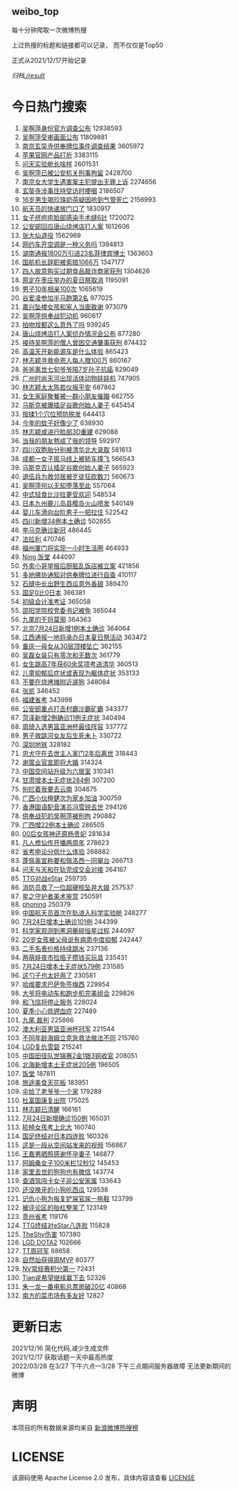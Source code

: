 weibo_top  
---
每十分钟爬取一次微博热搜  

上过热搜的标题和链接都可以记录， 而不仅仅是Top50

正式从2021/12/17开始记录  

*归档[./result](./result/)*

# 今日热门搜索  
1. [吴啊萍身份官方调查公布](https://s.weibo.com//weibo?q=%23%E5%90%B4%E5%95%8A%E8%90%8D%E8%BA%AB%E4%BB%BD%E5%AE%98%E6%96%B9%E8%B0%83%E6%9F%A5%E5%85%AC%E5%B8%83%23&Refer=top) 12938593
2. [吴啊萍受审画面公布](https://s.weibo.com//weibo?q=%23%E5%90%B4%E5%95%8A%E8%90%8D%E5%8F%97%E5%AE%A1%E7%94%BB%E9%9D%A2%E5%85%AC%E5%B8%83%23&Refer=top) 11809881
3. [南京玄奘寺供奉牌位事件调查结果](https://s.weibo.com//weibo?q=%23%E5%8D%97%E4%BA%AC%E7%8E%84%E5%A5%98%E5%AF%BA%E4%BE%9B%E5%A5%89%E7%89%8C%E4%BD%8D%E4%BA%8B%E4%BB%B6%E8%B0%83%E6%9F%A5%E7%BB%93%E6%9E%9C%23&Refer=top) 3605972
4. [苹果官网产品打折](https://s.weibo.com//weibo?q=%23%E8%8B%B9%E6%9E%9C%E5%AE%98%E7%BD%91%E4%BA%A7%E5%93%81%E6%89%93%E6%8A%98%23&Refer=top) 3383115
5. [问天实验舱长啥样](https://s.weibo.com//weibo?q=%23%E9%97%AE%E5%A4%A9%E5%AE%9E%E9%AA%8C%E8%88%B1%E9%95%BF%E5%95%A5%E6%A0%B7%23&Refer=top) 2601531
6. [吴啊萍已被公安机关刑事拘留](https://s.weibo.com//weibo?q=%23%E5%90%B4%E5%95%8A%E8%90%8D%E5%B7%B2%E8%A2%AB%E5%85%AC%E5%AE%89%E6%9C%BA%E5%85%B3%E5%88%91%E4%BA%8B%E6%8B%98%E7%95%99%23&Refer=top) 2428700
7. [南京女大学生遇害案主犯提出无罪上诉](https://s.weibo.com//weibo?q=%23%E5%8D%97%E4%BA%AC%E5%A5%B3%E5%A4%A7%E5%AD%A6%E7%94%9F%E9%81%87%E5%AE%B3%E6%A1%88%E4%B8%BB%E7%8A%AF%E6%8F%90%E5%87%BA%E6%97%A0%E7%BD%AA%E4%B8%8A%E8%AF%89%23&Refer=top) 2274656
8. [玄奘寺涉事住持受访时哽咽](https://s.weibo.com//weibo?q=%23%E7%8E%84%E5%A5%98%E5%AF%BA%E6%B6%89%E4%BA%8B%E4%BD%8F%E6%8C%81%E5%8F%97%E8%AE%BF%E6%97%B6%E5%93%BD%E5%92%BD%23&Refer=top) 2186507
9. [16岁男生喝珍珠奶茶疑因呛到气管死亡](https://s.weibo.com//weibo?q=%2316%E5%B2%81%E7%94%B7%E7%94%9F%E5%96%9D%E7%8F%8D%E7%8F%A0%E5%A5%B6%E8%8C%B6%E7%96%91%E5%9B%A0%E5%91%9B%E5%88%B0%E6%B0%94%E7%AE%A1%E6%AD%BB%E4%BA%A1%23&Refer=top) 2156993
10. [航天员的快递放门口了](https://s.weibo.com//weibo?q=%23%E8%88%AA%E5%A4%A9%E5%91%98%E7%9A%84%E5%BF%AB%E9%80%92%E6%94%BE%E9%97%A8%E5%8F%A3%E4%BA%86%23&Refer=top) 1830917
11. [女子挤痘痘脸部感染手术缝6针](https://s.weibo.com//weibo?q=%23%E5%A5%B3%E5%AD%90%E6%8C%A4%E7%97%98%E7%97%98%E8%84%B8%E9%83%A8%E6%84%9F%E6%9F%93%E6%89%8B%E6%9C%AF%E7%BC%9D6%E9%92%88%23&Refer=top) 1720072
12. [公安部回应唐山烧烤店打人案](https://s.weibo.com//weibo?q=%23%E5%85%AC%E5%AE%89%E9%83%A8%E5%9B%9E%E5%BA%94%E5%94%90%E5%B1%B1%E7%83%A7%E7%83%A4%E5%BA%97%E6%89%93%E4%BA%BA%E6%A1%88%23&Refer=top) 1612606
13. [张大仙退役](https://s.weibo.com//weibo?q=%23%E5%BC%A0%E5%A4%A7%E4%BB%99%E9%80%80%E5%BD%B9%23&Refer=top) 1562969
14. [网约车开空调是一种义务吗](https://s.weibo.com//weibo?q=%23%E7%BD%91%E7%BA%A6%E8%BD%A6%E5%BC%80%E7%A9%BA%E8%B0%83%E6%98%AF%E4%B8%80%E7%A7%8D%E4%B9%89%E5%8A%A1%E5%90%97%23&Refer=top) 1394813
15. [湖南通报1800万引进23名菲律宾博士](https://s.weibo.com//weibo?q=%23%E6%B9%96%E5%8D%97%E9%80%9A%E6%8A%A51800%E4%B8%87%E5%BC%95%E8%BF%9B23%E5%90%8D%E8%8F%B2%E5%BE%8B%E5%AE%BE%E5%8D%9A%E5%A3%AB%23&Refer=top) 1363603
16. [国航机长辞职被索赔1066万](https://s.weibo.com//weibo?q=%23%E5%9B%BD%E8%88%AA%E6%9C%BA%E9%95%BF%E8%BE%9E%E8%81%8C%E8%A2%AB%E7%B4%A2%E8%B5%941066%E4%B8%87%23&Refer=top) 1347177
17. [四人故意购买过期食品敲诈商家获刑](https://s.weibo.com//weibo?q=%23%E5%9B%9B%E4%BA%BA%E6%95%85%E6%84%8F%E8%B4%AD%E4%B9%B0%E8%BF%87%E6%9C%9F%E9%A3%9F%E5%93%81%E6%95%B2%E8%AF%88%E5%95%86%E5%AE%B6%E8%8E%B7%E5%88%91%23&Refer=top) 1304626
18. [原定在枣庄举办的夏日祭取消](https://s.weibo.com//weibo?q=%23%E5%8E%9F%E5%AE%9A%E5%9C%A8%E6%9E%A3%E5%BA%84%E4%B8%BE%E5%8A%9E%E7%9A%84%E5%A4%8F%E6%97%A5%E7%A5%AD%E5%8F%96%E6%B6%88%23&Refer=top) 1195091
19. [男子10年相亲100次](https://s.weibo.com//weibo?q=%23%E7%94%B7%E5%AD%9010%E5%B9%B4%E7%9B%B8%E4%BA%B2100%E6%AC%A1%23&Refer=top) 1065619
20. [谷爱凌参加半马跑第2名](https://s.weibo.com//weibo?q=%23%E8%B0%B7%E7%88%B1%E5%87%8C%E5%8F%82%E5%8A%A0%E5%8D%8A%E9%A9%AC%E8%B7%91%E7%AC%AC2%E5%90%8D%23&Refer=top) 977025
21. [嘉兴坠楼女孩和家人当面致谢](https://s.weibo.com//weibo?q=%23%E5%98%89%E5%85%B4%E5%9D%A0%E6%A5%BC%E5%A5%B3%E5%AD%A9%E5%92%8C%E5%AE%B6%E4%BA%BA%E5%BD%93%E9%9D%A2%E8%87%B4%E8%B0%A2%23&Refer=top) 973079
22. [吴啊萍供奉战犯动机](https://s.weibo.com//weibo?q=%23%E5%90%B4%E5%95%8A%E8%90%8D%E4%BE%9B%E5%A5%89%E6%88%98%E7%8A%AF%E5%8A%A8%E6%9C%BA%23&Refer=top) 960617
23. [拍吻戏都这么意外了吗](https://s.weibo.com//weibo?q=%23%E6%8B%8D%E5%90%BB%E6%88%8F%E9%83%BD%E8%BF%99%E4%B9%88%E6%84%8F%E5%A4%96%E4%BA%86%E5%90%97%23&Refer=top) 939245
24. [唐山烧烤店打人案侦办情况会公布](https://s.weibo.com//weibo?q=%23%E5%94%90%E5%B1%B1%E7%83%A7%E7%83%A4%E5%BA%97%E6%89%93%E4%BA%BA%E6%A1%88%E4%BE%A6%E5%8A%9E%E6%83%85%E5%86%B5%E4%BC%9A%E5%85%AC%E5%B8%83%23&Refer=top) 877280
25. [接待吴啊萍的僧人曾因交通肇事获刑](https://s.weibo.com//weibo?q=%23%E6%8E%A5%E5%BE%85%E5%90%B4%E5%95%8A%E8%90%8D%E7%9A%84%E5%83%A7%E4%BA%BA%E6%9B%BE%E5%9B%A0%E4%BA%A4%E9%80%9A%E8%82%87%E4%BA%8B%E8%8E%B7%E5%88%91%23&Refer=top) 874432
26. [高温天开新能源车是什么体验](https://s.weibo.com//weibo?q=%23%E9%AB%98%E6%B8%A9%E5%A4%A9%E5%BC%80%E6%96%B0%E8%83%BD%E6%BA%90%E8%BD%A6%E6%98%AF%E4%BB%80%E4%B9%88%E4%BD%93%E9%AA%8C%23&Refer=top) 865423
27. [林志颖寻救命恩人每人赠100万](https://s.weibo.com//weibo?q=%23%E6%9E%97%E5%BF%97%E9%A2%96%E5%AF%BB%E6%95%91%E5%91%BD%E6%81%A9%E4%BA%BA%E6%AF%8F%E4%BA%BA%E8%B5%A0100%E4%B8%87%23&Refer=top) 860167
28. [爸爸离世七旬爷爷陪7岁孙子抗癌](https://s.weibo.com//weibo?q=%E7%88%B8%E7%88%B8%E7%A6%BB%E4%B8%96%E4%B8%83%E6%97%AC%E7%88%B7%E7%88%B7%E9%99%AA7%E5%B2%81%E5%AD%99%E5%AD%90%E6%8A%97%E7%99%8C&Refer=top) 829049
29. [广州时尚天河出现活体动物娃娃机](https://s.weibo.com//weibo?q=%23%E5%B9%BF%E5%B7%9E%E6%97%B6%E5%B0%9A%E5%A4%A9%E6%B2%B3%E5%87%BA%E7%8E%B0%E6%B4%BB%E4%BD%93%E5%8A%A8%E7%89%A9%E5%A8%83%E5%A8%83%E6%9C%BA%23&Refer=top) 747905
30. [林志颖太太陈若仪报平安](https://s.weibo.com//weibo?q=%23%E6%9E%97%E5%BF%97%E9%A2%96%E5%A4%AA%E5%A4%AA%E9%99%88%E8%8B%A5%E4%BB%AA%E6%8A%A5%E5%B9%B3%E5%AE%89%23&Refer=top) 687862
31. [女生家庭聚餐被一群小朋友催婚](https://s.weibo.com//weibo?q=%23%E5%A5%B3%E7%94%9F%E5%AE%B6%E5%BA%AD%E8%81%9A%E9%A4%90%E8%A2%AB%E4%B8%80%E7%BE%A4%E5%B0%8F%E6%9C%8B%E5%8F%8B%E5%82%AC%E5%A9%9A%23&Refer=top) 662755
32. [马斯克被爆插足谷歌创始人妻子](https://s.weibo.com//weibo?q=%23%E9%A9%AC%E6%96%AF%E5%85%8B%E8%A2%AB%E7%88%86%E6%8F%92%E8%B6%B3%E8%B0%B7%E6%AD%8C%E5%88%9B%E5%A7%8B%E4%BA%BA%E5%A6%BB%E5%AD%90%23&Refer=top) 645454
33. [按揉1个穴位预防脱发](https://s.weibo.com//weibo?q=%23%E6%8C%89%E6%8F%891%E4%B8%AA%E7%A9%B4%E4%BD%8D%E9%A2%84%E9%98%B2%E8%84%B1%E5%8F%91%23&Refer=top) 644413
34. [今年的蚊子好像少了](https://s.weibo.com//weibo?q=%23%E4%BB%8A%E5%B9%B4%E7%9A%84%E8%9A%8A%E5%AD%90%E5%A5%BD%E5%83%8F%E5%B0%91%E4%BA%86%23&Refer=top) 638930
35. [林志颖或进行脸部3D重建](https://s.weibo.com//weibo?q=%23%E6%9E%97%E5%BF%97%E9%A2%96%E6%88%96%E8%BF%9B%E8%A1%8C%E8%84%B8%E9%83%A83D%E9%87%8D%E5%BB%BA%23&Refer=top) 629088
36. [当我的朋友熬成了我的领导](https://s.weibo.com//weibo?q=%23%E5%BD%93%E6%88%91%E7%9A%84%E6%9C%8B%E5%8F%8B%E7%86%AC%E6%88%90%E4%BA%86%E6%88%91%E7%9A%84%E9%A2%86%E5%AF%BC%23&Refer=top) 592917
37. [四川双胞胎分别被清华北大录取](https://s.weibo.com//weibo?q=%23%E5%9B%9B%E5%B7%9D%E5%8F%8C%E8%83%9E%E8%83%8E%E5%88%86%E5%88%AB%E8%A2%AB%E6%B8%85%E5%8D%8E%E5%8C%97%E5%A4%A7%E5%BD%95%E5%8F%96%23&Refer=top) 581613
38. [成都一女子斑马线上被轿车撞飞](https://s.weibo.com//weibo?q=%23%E6%88%90%E9%83%BD%E4%B8%80%E5%A5%B3%E5%AD%90%E6%96%91%E9%A9%AC%E7%BA%BF%E4%B8%8A%E8%A2%AB%E8%BD%BF%E8%BD%A6%E6%92%9E%E9%A3%9E%23&Refer=top) 566543
39. [马斯克否认插足谷歌创始人妻子](https://s.weibo.com//weibo?q=%23%E9%A9%AC%E6%96%AF%E5%85%8B%E5%90%A6%E8%AE%A4%E6%8F%92%E8%B6%B3%E8%B0%B7%E6%AD%8C%E5%88%9B%E5%A7%8B%E4%BA%BA%E5%A6%BB%E5%AD%90%23&Refer=top) 565923
40. [退伍兵为救邻居被歹徒狂砍数刀](https://s.weibo.com//weibo?q=%23%E9%80%80%E4%BC%8D%E5%85%B5%E4%B8%BA%E6%95%91%E9%82%BB%E5%B1%85%E8%A2%AB%E6%AD%B9%E5%BE%92%E7%8B%82%E7%A0%8D%E6%95%B0%E5%88%80%23&Refer=top) 560673
41. [吴啊萍何以无知堕落至此](https://s.weibo.com//weibo?q=%23%E5%90%B4%E5%95%8A%E8%90%8D%E4%BD%95%E4%BB%A5%E6%97%A0%E7%9F%A5%E5%A0%95%E8%90%BD%E8%87%B3%E6%AD%A4%23&Refer=top) 557064
42. [中式轻食比沙拉更受欢迎](https://s.weibo.com//weibo?q=%23%E4%B8%AD%E5%BC%8F%E8%BD%BB%E9%A3%9F%E6%AF%94%E6%B2%99%E6%8B%89%E6%9B%B4%E5%8F%97%E6%AC%A2%E8%BF%8E%23&Refer=top) 548534
43. [日本九州鹿儿岛县樱岛火山喷发](https://s.weibo.com//weibo?q=%23%E6%97%A5%E6%9C%AC%E4%B9%9D%E5%B7%9E%E9%B9%BF%E5%84%BF%E5%B2%9B%E5%8E%BF%E6%A8%B1%E5%B2%9B%E7%81%AB%E5%B1%B1%E5%96%B7%E5%8F%91%23&Refer=top) 540149
44. [婴儿车滑向台阶男子一把拉住](https://s.weibo.com//weibo?q=%23%E5%A9%B4%E5%84%BF%E8%BD%A6%E6%BB%91%E5%90%91%E5%8F%B0%E9%98%B6%E7%94%B7%E5%AD%90%E4%B8%80%E6%8A%8A%E6%8B%89%E4%BD%8F%23&Refer=top) 522542
45. [四川新增34例本土确诊](https://s.weibo.com//weibo?q=%23%E5%9B%9B%E5%B7%9D%E6%96%B0%E5%A2%9E34%E4%BE%8B%E6%9C%AC%E5%9C%9F%E7%A1%AE%E8%AF%8A%23&Refer=top) 502655
46. [李马克确诊新冠](https://s.weibo.com//weibo?q=%23%E6%9D%8E%E9%A9%AC%E5%85%8B%E7%A1%AE%E8%AF%8A%E6%96%B0%E5%86%A0%23&Refer=top) 486445
47. [法拉利](https://s.weibo.com//weibo?q=%E6%B3%95%E6%8B%89%E5%88%A9&Refer=top) 470746
48. [福州厦门将实现一小时生活圈](https://s.weibo.com//weibo?q=%23%E7%A6%8F%E5%B7%9E%E5%8E%A6%E9%97%A8%E5%B0%86%E5%AE%9E%E7%8E%B0%E4%B8%80%E5%B0%8F%E6%97%B6%E7%94%9F%E6%B4%BB%E5%9C%88%23&Refer=top) 464933
49. [Ning 饭堂](https://s.weibo.com//weibo?q=Ning%20%E9%A5%AD%E5%A0%82&Refer=top) 444097
50. [外卖小哥举报后厨脏乱饭店被立案](https://s.weibo.com//weibo?q=%23%E5%A4%96%E5%8D%96%E5%B0%8F%E5%93%A5%E4%B8%BE%E6%8A%A5%E5%90%8E%E5%8E%A8%E8%84%8F%E4%B9%B1%E9%A5%AD%E5%BA%97%E8%A2%AB%E7%AB%8B%E6%A1%88%23&Refer=top) 421856
51. [多地佛协通知对供奉牌位进行自查](https://s.weibo.com//weibo?q=%23%E5%A4%9A%E5%9C%B0%E4%BD%9B%E5%8D%8F%E9%80%9A%E7%9F%A5%E5%AF%B9%E4%BE%9B%E5%A5%89%E7%89%8C%E4%BD%8D%E8%BF%9B%E8%A1%8C%E8%87%AA%E6%9F%A5%23&Refer=top) 410117
52. [石缝中长出野生西瓜意外香甜](https://s.weibo.com//weibo?q=%23%E7%9F%B3%E7%BC%9D%E4%B8%AD%E9%95%BF%E5%87%BA%E9%87%8E%E7%94%9F%E8%A5%BF%E7%93%9C%E6%84%8F%E5%A4%96%E9%A6%99%E7%94%9C%23&Refer=top) 389470
53. [国足0比0日本](https://s.weibo.com//weibo?q=%23%E5%9B%BD%E8%B6%B30%E6%AF%940%E6%97%A5%E6%9C%AC%23&Refer=top) 366381
54. [初级会计准考证](https://s.weibo.com//weibo?q=%E5%88%9D%E7%BA%A7%E4%BC%9A%E8%AE%A1%E5%87%86%E8%80%83%E8%AF%81&Refer=top) 365058
55. [邵阳学院校党委书记被免](https://s.weibo.com//weibo?q=%23%E9%82%B5%E9%98%B3%E5%AD%A6%E9%99%A2%E6%A0%A1%E5%85%9A%E5%A7%94%E4%B9%A6%E8%AE%B0%E8%A2%AB%E5%85%8D%23&Refer=top) 365044
56. [九尾的干将莫邪](https://s.weibo.com//weibo?q=%23%E4%B9%9D%E5%B0%BE%E7%9A%84%E5%B9%B2%E5%B0%86%E8%8E%AB%E9%82%AA%23&Refer=top) 364363
57. [北京7月24日新增1例本土确诊](https://s.weibo.com//weibo?q=%23%E5%8C%97%E4%BA%AC7%E6%9C%8824%E6%97%A5%E6%96%B0%E5%A2%9E1%E4%BE%8B%E6%9C%AC%E5%9C%9F%E7%A1%AE%E8%AF%8A%23&Refer=top) 364064
58. [江西通报一地将承办日本夏日祭活动](https://s.weibo.com//weibo?q=%23%E6%B1%9F%E8%A5%BF%E9%80%9A%E6%8A%A5%E4%B8%80%E5%9C%B0%E5%B0%86%E6%89%BF%E5%8A%9E%E6%97%A5%E6%9C%AC%E5%A4%8F%E6%97%A5%E7%A5%AD%E6%B4%BB%E5%8A%A8%23&Refer=top) 363472
59. [重庆一母女从30层顶楼坠亡](https://s.weibo.com//weibo?q=%23%E9%87%8D%E5%BA%86%E4%B8%80%E6%AF%8D%E5%A5%B3%E4%BB%8E30%E5%B1%82%E9%A1%B6%E6%A5%BC%E5%9D%A0%E4%BA%A1%23&Refer=top) 362155
60. [吴磊女装只有零次和无数次](https://s.weibo.com//weibo?q=%23%E5%90%B4%E7%A3%8A%E5%A5%B3%E8%A3%85%E5%8F%AA%E6%9C%89%E9%9B%B6%E6%AC%A1%E5%92%8C%E6%97%A0%E6%95%B0%E6%AC%A1%23&Refer=top) 361779
61. [女生跳高7年获60余奖项考进清华](https://s.weibo.com//weibo?q=%23%E5%A5%B3%E7%94%9F%E8%B7%B3%E9%AB%987%E5%B9%B4%E8%8E%B760%E4%BD%99%E5%A5%96%E9%A1%B9%E8%80%83%E8%BF%9B%E6%B8%85%E5%8D%8E%23&Refer=top) 360513
62. [儿童抑郁后症状或表现为躯体症状](https://s.weibo.com//weibo?q=%23%E5%84%BF%E7%AB%A5%E6%8A%91%E9%83%81%E5%90%8E%E7%97%87%E7%8A%B6%E6%88%96%E8%A1%A8%E7%8E%B0%E4%B8%BA%E8%BA%AF%E4%BD%93%E7%97%87%E7%8A%B6%23&Refer=top) 353133
63. [不要在烧烤摊附近遛狗](https://s.weibo.com//weibo?q=%23%E4%B8%8D%E8%A6%81%E5%9C%A8%E7%83%A7%E7%83%A4%E6%91%8A%E9%99%84%E8%BF%91%E9%81%9B%E7%8B%97%23&Refer=top) 348084
64. [张凯](https://s.weibo.com//weibo?q=%E5%BC%A0%E5%87%AF&Refer=top) 346452
65. [福建省考](https://s.weibo.com//weibo?q=%23%E7%A6%8F%E5%BB%BA%E7%9C%81%E8%80%83%23&Refer=top) 343998
66. [公安部重点打击村霸沙霸矿霸](https://s.weibo.com//weibo?q=%23%E5%85%AC%E5%AE%89%E9%83%A8%E9%87%8D%E7%82%B9%E6%89%93%E5%87%BB%E6%9D%91%E9%9C%B8%E6%B2%99%E9%9C%B8%E7%9F%BF%E9%9C%B8%23&Refer=top) 343377
67. [菏泽新增2例确诊11例无症状](https://s.weibo.com//weibo?q=%E8%8F%8F%E6%B3%BD%E6%96%B0%E5%A2%9E2%E4%BE%8B%E7%A1%AE%E8%AF%8A11%E4%BE%8B%E6%97%A0%E7%97%87%E7%8A%B6&Refer=top) 340494
68. [周琦入选男篮亚洲杯最佳阵容](https://s.weibo.com//weibo?q=%23%E5%91%A8%E7%90%A6%E5%85%A5%E9%80%89%E7%94%B7%E7%AF%AE%E4%BA%9A%E6%B4%B2%E6%9D%AF%E6%9C%80%E4%BD%B3%E9%98%B5%E5%AE%B9%23&Refer=top) 337772
69. [男子救跳河女友后生死未卜](https://s.weibo.com//weibo?q=%23%E7%94%B7%E5%AD%90%E6%95%91%E8%B7%B3%E6%B2%B3%E5%A5%B3%E5%8F%8B%E5%90%8E%E7%94%9F%E6%AD%BB%E6%9C%AA%E5%8D%9C%23&Refer=top) 330722
70. [深圳地铁](https://s.weibo.com//weibo?q=%23%E6%B7%B1%E5%9C%B3%E5%9C%B0%E9%93%81%23&Refer=top) 328182
71. [忠犬守在去世主人家门2年后离世](https://s.weibo.com//weibo?q=%23%E5%BF%A0%E7%8A%AC%E5%AE%88%E5%9C%A8%E5%8E%BB%E4%B8%96%E4%B8%BB%E4%BA%BA%E5%AE%B6%E9%97%A82%E5%B9%B4%E5%90%8E%E7%A6%BB%E4%B8%96%23&Refer=top) 318443
72. [谢震业官宣即将大婚](https://s.weibo.com//weibo?q=%23%E8%B0%A2%E9%9C%87%E4%B8%9A%E5%AE%98%E5%AE%A3%E5%8D%B3%E5%B0%86%E5%A4%A7%E5%A9%9A%23&Refer=top) 314324
73. [中国空间站升级为六居室](https://s.weibo.com//weibo?q=%23%E4%B8%AD%E5%9B%BD%E7%A9%BA%E9%97%B4%E7%AB%99%E5%8D%87%E7%BA%A7%E4%B8%BA%E5%85%AD%E5%B1%85%E5%AE%A4%23&Refer=top) 310341
74. [甘肃增本土无症状284例](https://s.weibo.com//weibo?q=%23%E7%94%98%E8%82%83%E5%A2%9E%E6%9C%AC%E5%9C%9F%E6%97%A0%E7%97%87%E7%8A%B6284%E4%BE%8B%23&Refer=top) 307200
75. [别拦着我要去云南](https://s.weibo.com//weibo?q=%23%E5%88%AB%E6%8B%A6%E7%9D%80%E6%88%91%E8%A6%81%E5%8E%BB%E4%BA%91%E5%8D%97%23&Refer=top) 304675
76. [广西小伙檀健次为家乡加油](https://s.weibo.com//weibo?q=%23%E5%B9%BF%E8%A5%BF%E5%B0%8F%E4%BC%99%E6%AA%80%E5%81%A5%E6%AC%A1%E4%B8%BA%E5%AE%B6%E4%B9%A1%E5%8A%A0%E6%B2%B9%23&Refer=top) 300759
77. [香港国语配音演员冯雪锐去世](https://s.weibo.com//weibo?q=%23%E9%A6%99%E6%B8%AF%E5%9B%BD%E8%AF%AD%E9%85%8D%E9%9F%B3%E6%BC%94%E5%91%98%E5%86%AF%E9%9B%AA%E9%94%90%E5%8E%BB%E4%B8%96%23&Refer=top) 294126
78. [供奉战犯的吴啊萍被刑拘](https://s.weibo.com//weibo?q=%23%E4%BE%9B%E5%A5%89%E6%88%98%E7%8A%AF%E7%9A%84%E5%90%B4%E5%95%8A%E8%90%8D%E8%A2%AB%E5%88%91%E6%8B%98%23&Refer=top) 290882
79. [广西增22例本土确诊](https://s.weibo.com//weibo?q=%23%E5%B9%BF%E8%A5%BF%E5%A2%9E22%E4%BE%8B%E6%9C%AC%E5%9C%9F%E7%A1%AE%E8%AF%8A%23&Refer=top) 286505
80. [00后女孩神还原杨贵妃](https://s.weibo.com//weibo?q=%2300%E5%90%8E%E5%A5%B3%E5%AD%A9%E7%A5%9E%E8%BF%98%E5%8E%9F%E6%9D%A8%E8%B4%B5%E5%A6%83%23&Refer=top) 281634
81. [凡人修仙传开播两周年](https://s.weibo.com//weibo?q=%23%E5%87%A1%E4%BA%BA%E4%BF%AE%E4%BB%99%E4%BC%A0%E5%BC%80%E6%92%AD%E4%B8%A4%E5%91%A8%E5%B9%B4%23&Refer=top) 278623
82. [省考申论分低什么体验](https://s.weibo.com//weibo?q=%23%E7%9C%81%E8%80%83%E7%94%B3%E8%AE%BA%E5%88%86%E4%BD%8E%E4%BB%80%E4%B9%88%E4%BD%93%E9%AA%8C%23&Refer=top) 268882
83. [蓬佩奥宣称要和佩洛西一同窜台](https://s.weibo.com//weibo?q=%23%E8%93%AC%E4%BD%A9%E5%A5%A5%E5%AE%A3%E7%A7%B0%E8%A6%81%E5%92%8C%E4%BD%A9%E6%B4%9B%E8%A5%BF%E4%B8%80%E5%90%8C%E7%AA%9C%E5%8F%B0%23&Refer=top) 266713
84. [问天与天和在轨完成交会对接](https://s.weibo.com//weibo?q=%23%E9%97%AE%E5%A4%A9%E4%B8%8E%E5%A4%A9%E5%92%8C%E5%9C%A8%E8%BD%A8%E5%AE%8C%E6%88%90%E4%BA%A4%E4%BC%9A%E5%AF%B9%E6%8E%A5%23&Refer=top) 264167
85. [TTG对战eStar](https://s.weibo.com//weibo?q=%23TTG%E5%AF%B9%E6%88%98eStar%23&Refer=top) 259735
86. [消防员救了一位超硬核坠井大娘](https://s.weibo.com//weibo?q=%23%E6%B6%88%E9%98%B2%E5%91%98%E6%95%91%E4%BA%86%E4%B8%80%E4%BD%8D%E8%B6%85%E7%A1%AC%E6%A0%B8%E5%9D%A0%E4%BA%95%E5%A4%A7%E5%A8%98%23&Refer=top) 257537
87. [星之守护者美术鉴赏](https://s.weibo.com//weibo?q=%23%E6%98%9F%E4%B9%8B%E5%AE%88%E6%8A%A4%E8%80%85%E7%BE%8E%E6%9C%AF%E9%89%B4%E8%B5%8F%23&Refer=top) 250591
88. [phoning](https://s.weibo.com//weibo?q=phoning&Refer=top) 250379
89. [中国航天员首次在轨进入科学实验舱](https://s.weibo.com//weibo?q=%23%E4%B8%AD%E5%9B%BD%E8%88%AA%E5%A4%A9%E5%91%98%E9%A6%96%E6%AC%A1%E5%9C%A8%E8%BD%A8%E8%BF%9B%E5%85%A5%E7%A7%91%E5%AD%A6%E5%AE%9E%E9%AA%8C%E8%88%B1%23&Refer=top) 248277
90. [7月24日增本土确诊101例](https://s.weibo.com//weibo?q=%237%E6%9C%8824%E6%97%A5%E5%A2%9E%E6%9C%AC%E5%9C%9F%E7%A1%AE%E8%AF%8A101%E4%BE%8B%23&Refer=top) 244399
91. [科学家观测到黑洞撕碎恒星过程](https://s.weibo.com//weibo?q=%23%E7%A7%91%E5%AD%A6%E5%AE%B6%E8%A7%82%E6%B5%8B%E5%88%B0%E9%BB%91%E6%B4%9E%E6%92%95%E7%A2%8E%E6%81%92%E6%98%9F%E8%BF%87%E7%A8%8B%23&Refer=top) 244097
92. [20岁女孩被父母说有病患中度抑郁](https://s.weibo.com//weibo?q=%2320%E5%B2%81%E5%A5%B3%E5%AD%A9%E8%A2%AB%E7%88%B6%E6%AF%8D%E8%AF%B4%E6%9C%89%E7%97%85%E6%82%A3%E4%B8%AD%E5%BA%A6%E6%8A%91%E9%83%81%23&Refer=top) 242447
93. [二手名表价格持续跳水](https://s.weibo.com//weibo?q=%23%E4%BA%8C%E6%89%8B%E5%90%8D%E8%A1%A8%E4%BB%B7%E6%A0%BC%E6%8C%81%E7%BB%AD%E8%B7%B3%E6%B0%B4%23&Refer=top) 237136
94. [两萌娃夜市捡瓶子攒钱买玩具](https://s.weibo.com//weibo?q=%23%E4%B8%A4%E8%90%8C%E5%A8%83%E5%A4%9C%E5%B8%82%E6%8D%A1%E7%93%B6%E5%AD%90%E6%94%92%E9%92%B1%E4%B9%B0%E7%8E%A9%E5%85%B7%23&Refer=top) 235431
95. [7月24日增本土无症状579例](https://s.weibo.com//weibo?q=%237%E6%9C%8824%E6%97%A5%E5%A2%9E%E6%9C%AC%E5%9C%9F%E6%97%A0%E7%97%87%E7%8A%B6579%E4%BE%8B%23&Refer=top) 231585
96. [这勺子也太好用了](https://s.weibo.com//weibo?q=%23%E8%BF%99%E5%8B%BA%E5%AD%90%E4%B9%9F%E5%A4%AA%E5%A5%BD%E7%94%A8%E4%BA%86%23&Refer=top) 230581
97. [哈维要求巴萨免签梅西](https://s.weibo.com//weibo?q=%23%E5%93%88%E7%BB%B4%E8%A6%81%E6%B1%82%E5%B7%B4%E8%90%A8%E5%85%8D%E7%AD%BE%E6%A2%85%E8%A5%BF%23&Refer=top) 229954
98. [大爷将电动车和跑步机完美组合](https://s.weibo.com//weibo?q=%23%E5%A4%A7%E7%88%B7%E5%B0%86%E7%94%B5%E5%8A%A8%E8%BD%A6%E5%92%8C%E8%B7%91%E6%AD%A5%E6%9C%BA%E5%AE%8C%E7%BE%8E%E7%BB%84%E5%90%88%23&Refer=top) 229826
99. [和飞信将停止服务](https://s.weibo.com//weibo?q=%23%E5%92%8C%E9%A3%9E%E4%BF%A1%E5%B0%86%E5%81%9C%E6%AD%A2%E6%9C%8D%E5%8A%A1%23&Refer=top) 228024
100. [夏季小心低钾血症](https://s.weibo.com//weibo?q=%23%E5%A4%8F%E5%AD%A3%E5%B0%8F%E5%BF%83%E4%BD%8E%E9%92%BE%E8%A1%80%E7%97%87%23&Refer=top) 227489
101. [九尾 裁判](https://s.weibo.com//weibo?q=%E4%B9%9D%E5%B0%BE%20%E8%A3%81%E5%88%A4&Refer=top) 225866
102. [澳大利亚男篮亚洲杯冠军](https://s.weibo.com//weibo?q=%23%E6%BE%B3%E5%A4%A7%E5%88%A9%E4%BA%9A%E7%94%B7%E7%AF%AE%E4%BA%9A%E6%B4%B2%E6%9D%AF%E5%86%A0%E5%86%9B%23&Refer=top) 221544
103. [不同年龄海姆立克急救法做法不同](https://s.weibo.com//weibo?q=%23%E4%B8%8D%E5%90%8C%E5%B9%B4%E9%BE%84%E6%B5%B7%E5%A7%86%E7%AB%8B%E5%85%8B%E6%80%A5%E6%95%91%E6%B3%95%E5%81%9A%E6%B3%95%E4%B8%8D%E5%90%8C%23&Refer=top) 215760
104. [LGD复仇雪碧](https://s.weibo.com//weibo?q=%23LGD%E5%A4%8D%E4%BB%87%E9%9B%AA%E7%A2%A7%23&Refer=top) 215241
105. [中国田径队世锦赛2金1银3铜收官](https://s.weibo.com//weibo?q=%23%E4%B8%AD%E5%9B%BD%E7%94%B0%E5%BE%84%E9%98%9F%E4%B8%96%E9%94%A6%E8%B5%9B2%E9%87%911%E9%93%B63%E9%93%9C%E6%94%B6%E5%AE%98%23&Refer=top) 208051
106. [北海新增本土无症状205例](https://s.weibo.com//weibo?q=%23%E5%8C%97%E6%B5%B7%E6%96%B0%E5%A2%9E%E6%9C%AC%E5%9C%9F%E6%97%A0%E7%97%87%E7%8A%B6205%E4%BE%8B%23&Refer=top) 196505
107. [饭堂](https://s.weibo.com//weibo?q=%E9%A5%AD%E5%A0%82&Refer=top) 187811
108. [旅途美食天花板](https://s.weibo.com//weibo?q=%23%E6%97%85%E9%80%94%E7%BE%8E%E9%A3%9F%E5%A4%A9%E8%8A%B1%E6%9D%BF%23&Refer=top) 183951
109. [伞给了老爷爷一个家](https://s.weibo.com//weibo?q=%23%E4%BC%9E%E7%BB%99%E4%BA%86%E8%80%81%E7%88%B7%E7%88%B7%E4%B8%80%E4%B8%AA%E5%AE%B6%23&Refer=top) 179289
110. [杜富国康复出院](https://s.weibo.com//weibo?q=%23%E6%9D%9C%E5%AF%8C%E5%9B%BD%E5%BA%B7%E5%A4%8D%E5%87%BA%E9%99%A2%23&Refer=top) 175025
111. [林志颖已清醒](https://s.weibo.com//weibo?q=%23%E6%9E%97%E5%BF%97%E9%A2%96%E5%B7%B2%E6%B8%85%E9%86%92%23&Refer=top) 166161
112. [7月24日新增确诊150例](https://s.weibo.com//weibo?q=7%E6%9C%8824%E6%97%A5%E6%96%B0%E5%A2%9E%E7%A1%AE%E8%AF%8A150%E4%BE%8B&Refer=top) 165031
113. [轮椅女孩考上北大](https://s.weibo.com//weibo?q=%23%E8%BD%AE%E6%A4%85%E5%A5%B3%E5%AD%A9%E8%80%83%E4%B8%8A%E5%8C%97%E5%A4%A7%23&Refer=top) 160740
114. [国足终结对日本四连败](https://s.weibo.com//weibo?q=%23%E5%9B%BD%E8%B6%B3%E7%BB%88%E7%BB%93%E5%AF%B9%E6%97%A5%E6%9C%AC%E5%9B%9B%E8%BF%9E%E8%B4%A5%23&Refer=top) 160326
115. [这是一段从空间站发来的视频](https://s.weibo.com//weibo?q=%23%E8%BF%99%E6%98%AF%E4%B8%80%E6%AE%B5%E4%BB%8E%E7%A9%BA%E9%97%B4%E7%AB%99%E5%8F%91%E6%9D%A5%E7%9A%84%E8%A7%86%E9%A2%91%23&Refer=top) 156867
116. [王嘉男晒照感谢怀孕妻子](https://s.weibo.com//weibo?q=%23%E7%8E%8B%E5%98%89%E7%94%B7%E6%99%92%E7%85%A7%E6%84%9F%E8%B0%A2%E6%80%80%E5%AD%95%E5%A6%BB%E5%AD%90%23&Refer=top) 146877
117. [阿姆桑女子100米栏12秒12](https://s.weibo.com//weibo?q=%23%E9%98%BF%E5%A7%86%E6%A1%91%E5%A5%B3%E5%AD%90100%E7%B1%B3%E6%A0%8F12%E7%A7%9212%23&Refer=top) 145453
118. [家里去世的狗狗也有微信](https://s.weibo.com//weibo?q=%23%E5%AE%B6%E9%87%8C%E5%8E%BB%E4%B8%96%E7%9A%84%E7%8B%97%E7%8B%97%E4%B9%9F%E6%9C%89%E5%BE%AE%E4%BF%A1%23&Refer=top) 143774
119. [查酒驾闯卡女子非公安家属](https://s.weibo.com//weibo?q=%23%E6%9F%A5%E9%85%92%E9%A9%BE%E9%97%AF%E5%8D%A1%E5%A5%B3%E5%AD%90%E9%9D%9E%E5%85%AC%E5%AE%89%E5%AE%B6%E5%B1%9E%23&Refer=top) 133643
120. [还没换牙的小狗吃西瓜](https://s.weibo.com//weibo?q=%23%E8%BF%98%E6%B2%A1%E6%8D%A2%E7%89%99%E7%9A%84%E5%B0%8F%E7%8B%97%E5%90%83%E8%A5%BF%E7%93%9C%23&Refer=top) 129538
121. [记仇小狗为报复铲屎官尿一拖鞋](https://s.weibo.com//weibo?q=%23%E8%AE%B0%E4%BB%87%E5%B0%8F%E7%8B%97%E4%B8%BA%E6%8A%A5%E5%A4%8D%E9%93%B2%E5%B1%8E%E5%AE%98%E5%B0%BF%E4%B8%80%E6%8B%96%E9%9E%8B%23&Refer=top) 123799
122. [被评论区的抬杠整笑了](https://s.weibo.com//weibo?q=%23%E8%A2%AB%E8%AF%84%E8%AE%BA%E5%8C%BA%E7%9A%84%E6%8A%AC%E6%9D%A0%E6%95%B4%E7%AC%91%E4%BA%86%23&Refer=top) 123149
123. [贵州省考](https://s.weibo.com//weibo?q=%23%E8%B4%B5%E5%B7%9E%E7%9C%81%E8%80%83%23&Refer=top) 119176
124. [TTG终结对eStar八连败](https://s.weibo.com//weibo?q=%23TTG%E7%BB%88%E7%BB%93%E5%AF%B9eStar%E5%85%AB%E8%BF%9E%E8%B4%A5%23&Refer=top) 115828
125. [TheShy伤害](https://s.weibo.com//weibo?q=TheShy%E4%BC%A4%E5%AE%B3&Refer=top) 107380
126. [LGD DOTA2](https://s.weibo.com//weibo?q=LGD%20DOTA2&Refer=top) 102666
127. [TT周冠军](https://s.weibo.com//weibo?q=%23TT%E5%91%A8%E5%86%A0%E5%86%9B%23&Refer=top) 88658
128. [自然灿获得周MVP](https://s.weibo.com//weibo?q=%23%E8%87%AA%E7%84%B6%E7%81%BF%E8%8E%B7%E5%BE%97%E5%91%A8MVP%23&Refer=top) 80377
129. [NV常规赛积分第一](https://s.weibo.com//weibo?q=%23NV%E5%B8%B8%E8%A7%84%E8%B5%9B%E7%A7%AF%E5%88%86%E7%AC%AC%E4%B8%80%23&Refer=top) 72431
130. [Tian说希望继续赢下去](https://s.weibo.com//weibo?q=%23Tian%E8%AF%B4%E5%B8%8C%E6%9C%9B%E7%BB%A7%E7%BB%AD%E8%B5%A2%E4%B8%8B%E5%8E%BB%23&Refer=top) 52326
131. [朱一龙一番电影总票房破20亿](https://s.weibo.com//weibo?q=%23%E6%9C%B1%E4%B8%80%E9%BE%99%E4%B8%80%E7%95%AA%E7%94%B5%E5%BD%B1%E6%80%BB%E7%A5%A8%E6%88%BF%E7%A0%B420%E4%BA%BF%23&Refer=top) 40868
132. [南方的菜市场有多友好](https://s.weibo.com//weibo?q=%23%E5%8D%97%E6%96%B9%E7%9A%84%E8%8F%9C%E5%B8%82%E5%9C%BA%E6%9C%89%E5%A4%9A%E5%8F%8B%E5%A5%BD%23&Refer=top) 12827
# 更新日志  
2021/12/16  简化代码,减少生成文件  
2021/12/17  获取话题一天中最高热度  
2022/03/28  在3/27 下午六点—3/28 下午三点期间服务器故障 无法更新期间的微博  
# 声明  
本项目的所有数据来源均来自 [新浪微博热搜榜](https://s.weibo.com/top/summary)  

# LICENSE
该源码使用 Apache License 2.0 发布，具体内容请查看 [LICENSE](./LICENSE)
